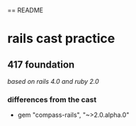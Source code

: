 == README

# rails cast practice

## 417 foundation

_based on rails 4.0 and ruby 2.0_

### differences from the cast

* gem "compass-rails", "~>2.0.alpha.0"


